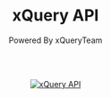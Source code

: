 <div align="center">
  <h1>xQuery API</h1>
  <p>Powered By xQueryTeam</p>

  <br><br>

  <a href="https://github.com/rtlCode/xQueryAPI"><img src="https://img.shields.io/badge/-xQuery%20API-206C65?style=flat&logo=github&logoColor=white" alt="xQuery API"></a>
</div>